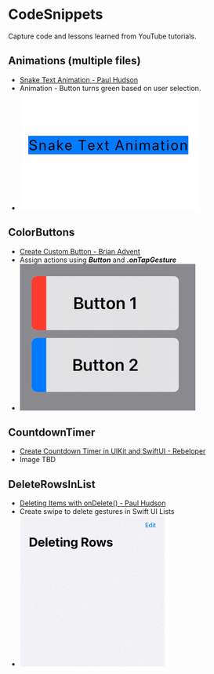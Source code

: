 # CodeSnippets
Capture code and lessons learned from YouTube tutorials.

## Animations (multiple files)
* [Snake Text Animation - Paul Hudson](https://www.youtube.com/watch?v=-Xy1jBgGn7E)
* Animation - Button turns green based on user selection.
* ![](https://github.com/iosPit/CodeSnippets/blob/main/README_Assets/SnakeTextAnimation.gif)

## ColorButtons
* [Create Custom Button - Brian Advent](https://www.youtube.com/watch?v=XVC0wQND1N8)
* Assign actions using ***Button*** and ***.onTapGesture*** 
* ![](https://github.com/iosPit/CodeSnippets/blob/main/README_Assets/ColorButtons.png)

## CountdownTimer
* [Create Countdown Timer in UIKit and SwiftUI - Rebeloper](https://www.youtube.com/watch?v=-Xy1jBgGn7E)
* Image TBD

## DeleteRowsInList
* [Deleting Items with onDelete() - Paul Hudson](https://www.youtube.com/watch?v=dg3B9HHTGHM)
* Create swipe to delete gestures in Swift UI Lists
* ![](https://github.com/iosPit/CodeSnippets/blob/main/README_Assets/DeletingRows.gif)


